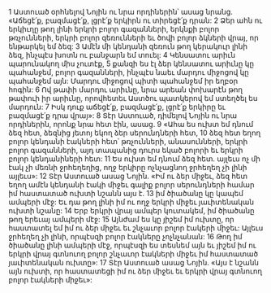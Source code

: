1 Աստուած օրհնելով Նոյին ու նրա որդիներին՝ ասաց նրանց. «Աճեցէ՛ք, բազմացէ՛ք, լցրէ՛ք երկիրն ու տիրեցէ՛ք դրան: 2 Ձեր ահն ու երկիւղը թող լինի երկրի բոլոր գազանների, երկնքի բոլոր թռչունների, երկրի բոլոր զեռունների եւ ծովի բոլոր ձկների վրայ, որ ենթարկել եմ ձեզ: 3 Ամէն մի կենդանի զեռուն թող կերակուր լինի ձեզ, ինչպէս խոտն ու բանջարն եմ տուել: 4 Կենսատու արիւն պարունակող միս չուտէք, 5 քանզի ես էլ ձեր կենսատու արիւնը կը պահանջեմ, բոլոր գազանների, ինչպէս նաեւ մարդու միջոցով կը պահանջեմ այն: Մարդու միջոցով պիտի պահանջեմ իր եղբօր հոգին: 6 Ով թափի մարդու արիւնը, նրա արեան փոխարէն թող թափուի իր արիւնը, որովհետեւ Աստծու պատկերով եմ ստեղծել ես մարդուն: 7 Իսկ դուք աճեցէ՛ք, բազմացէ՛ք, լցրէ՛ք երկիրը եւ բազմացէ՛ք դրա վրայ»:
8 Տէր Աստուած, դիմելով Նոյին ու նրա որդիներին, որոնք նրա հետ էին, ասաց. 9 «Ահա ես ուխտ եմ դնում ձեզ հետ, ձեզնից յետոյ եկող ձեր սերունդների հետ, 10 ձեզ հետ եղող բոլոր կենդանի էակների հետ՝ թռչունների, անասունների, երկրի բոլոր գազանների, այդ տապանից դուրս եկած բոլորի եւ երկրի բոլոր կենդանիների հետ: 11 Ես ուխտ եմ դնում ձեզ հետ. այլեւս ոչ մի էակ չի մեռնի ջրհեղեղից, ողջ երկիրը ոչնչացնող ջրհեղեղ չի լինի այլեւս»: 12 Տէր Աստուած ասաց Նոյին. «Իմ ու ձեր միջեւ, ձեզ հետ եղող ամէն կենդանի էակի միջեւ գալիք բոլոր սերունդների համար իմ հաստատած ուխտի նշանն այս է. 13 իմ ծիածանը կը կապեմ ամպերի մէջ: Եւ դա թող լինի իմ ու ողջ երկրի միջեւ յաւիտենական ուխտի նշանը: 14 Երբ երկրի վրայ ամպեր կուտակեմ, իմ ծիածանը թող երեւայ ամպերի մէջ: 15 Այնժամ ես կը յիշեմ իմ ուխտը, որ հաստատել եմ իմ ու ձեր միջեւ եւ շնչաւոր բոլոր էակերի միջեւ: Այլեւս ջրհեղեղ չի լինի, որպէսզի բոլոր էակները չոչնչանան: 16 Թող իմ ծիածանը լինի ամպերի մէջ, որպէսզի ես տեսնեմ այն եւ յիշեմ իմ ու երկրի վրայ գտնուող բոլոր շնչաւոր էակների միջեւ իմ հաստատած յաւիտենական ուխտը»: 17 Տէր Աստուած ասաց Նոյին. «Այս է նշանն այն ուխտի, որ հաստատեցի իմ ու ձեր միջեւ եւ երկրի վրայ գտնուող բոլոր էակների միջեւ»:
